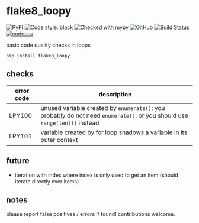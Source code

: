# flake8_loopy
![PyPI](https://img.shields.io/pypi/v/flake8-loopy) [![Code style: black](https://img.shields.io/badge/code%20style-black-000000.svg)](https://github.com/psf/black) [![Checked with mypy](http://www.mypy-lang.org/static/mypy_badge.svg)](http://mypy-lang.org/) ![GitHub](https://img.shields.io/github/license/bdscharf/flake8_loopy) [![Build Status](https://www.travis-ci.com/bdscharf/flake8_loopy.svg?branch=main)](https://www.travis-ci.com/bdscharf/flake8_loopy) [![codecov](https://codecov.io/gh/bdscharf/flake8_loopy/branch/main/graph/badge.svg?token=NKEANWPS8P)](https://codecov.io/gh/bdscharf/flake8_loopy)

basic code quality checks in loops

```pip install flake8_loopy```

## checks
| error code      | description |
| ----------- | ----------- |
| LPY100      | unused variable created by ```enumerate()```: you probably do not need ```enumerate()```, or you should use ```range(len())``` instead      |
| LPY101      | variable created by for loop shadows a variable in its outer context                                                                        |

## future
- iteration with index where index is only used to get an item (should iterate directly over items)


## notes
please report false positives / errors if found! contributions welcome.